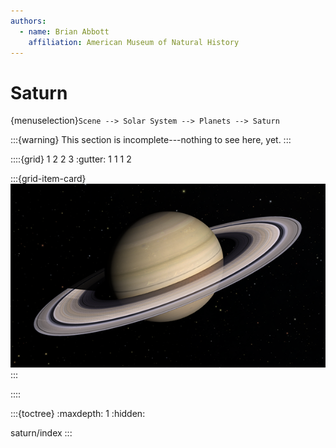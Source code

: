 ```yaml
---
authors:
  - name: Brian Abbott
    affiliation: American Museum of Natural History
---
```



# Saturn

{menuselection}`Scene --> Solar System --> Planets --> Saturn`


:::{warning}
This section is incomplete---nothing to see here, yet.
:::




::::{grid} 1 2 2 3
:gutter: 1 1 1 2

:::{grid-item-card} [](/content/solar-system/planets/saturn/saturn/index)
[![Saturn](/content/solar-system/planets/saturn/saturn/saturn_icon.png)](/content/solar-system/planets/saturn/saturn/index)
:::


::::

:::{toctree}
:maxdepth: 1
:hidden:

saturn/index
:::